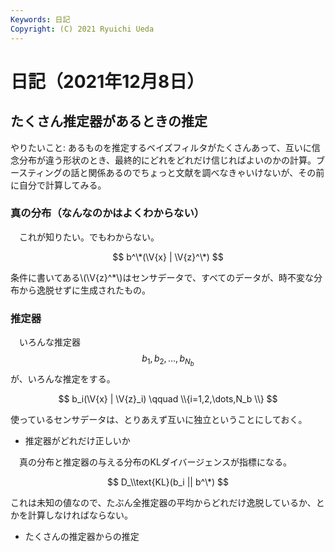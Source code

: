 ```yaml
---
Keywords: 日記
Copyright: (C) 2021 Ryuichi Ueda
---
```


# 日記（2021年12月8日）


## たくさん推定器があるときの推定

やりたいこと: あるものを推定するベイズフィルタがたくさんあって、互いに信念分布が違う形状のとき、最終的にどれをどれだけ信じればよいのかの計算。ブースティングの話と関係あるのでちょっと文献を調べなきゃいけないが、その前に自分で計算してみる。

$$
	\newcommand{\V}[1]{\boldsymbol{#1}}
$$

### 真の分布（なんなのかはよくわからない）

　これが知りたい。でもわからない。

$$
	b^\*(\V{x} | \V{z}^\*)
$$

条件に書いてある\\(\V{z}^\*\\)はセンサデータで、すべてのデータが、時不変な分布から逸脱せずに生成されたもの。

### 推定器

　いろんな推定器$$b_1, b_2, \dots, b_{N_b}$$が、いろんな推定をする。

$$
	b_i(\V{x} | \V{z}_i)  \qquad \\{i=1,2,\dots,N_b \\}
$$

使っているセンサデータは、とりあえず互いに独立ということにしておく。

* 推定器がどれだけ正しいか

　真の分布と推定器の与える分布のKLダイバージェンスが指標になる。

$$
	D_\\text{KL}(b_i || b^\*)
$$

これは未知の値なので、たぶん全推定器の平均からどれだけ逸脱しているか、とかを計算しなければならない。

* たくさんの推定器からの推定
